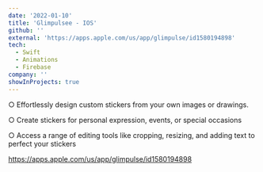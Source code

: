 ```yaml
---
date: '2022-01-10'
title: 'Glimpulsee - IOS'
github: ''
external: 'https://apps.apple.com/us/app/glimpulse/id1580194898'
tech:
  - Swift
  - Animations
  - Firebase
company: ''
showInProjects: true
---
```



○ Effortlessly design custom stickers from your own images or drawings.

○ Create stickers for personal expression, events, or special occasions

○ Access a range of editing tools like cropping, resizing, and adding text to perfect your stickers

https://apps.apple.com/us/app/glimpulse/id1580194898